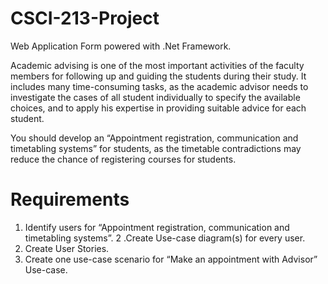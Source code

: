 # CSCI-213-Project
Web Application Form powered with .Net Framework.

Academic advising is one of the most important activities of the faculty members for following up 
and guiding the students during their study. It includes many time-consuming tasks, as the academic advisor 
needs to investigate the cases of all student individually to specify the available choices, and to apply his 
expertise in providing suitable advice for each student. 

You should develop an “Appointment registration, communication and timetabling systems” for students, 
as the timetable contradictions may reduce the chance of registering courses for students.

# Requirements
1. Identify users for “Appointment registration, communication and timetabling systems”.
2 .Create Use-case diagram(s) for every user. 
3. Create User Stories. 
4. Create one use-case scenario for “Make an appointment with Advisor” Use-case.
